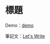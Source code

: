 # 標題

Demo：[demo](https://letswritetw.github.io/letswrite-osm-leaflet-basic/)

筆記文：[Let's Write](https://letswrite.tw/osm-leaflet-basic/)
